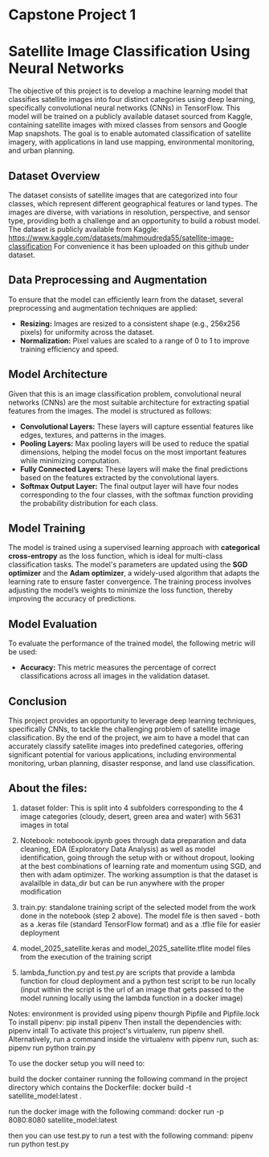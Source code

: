 # Capstone Project 1

# Satellite Image Classification Using Neural Networks

The objective of this project is to develop a machine learning model that classifies satellite images into four distinct categories using deep learning, specifically convolutional neural networks (CNNs) in TensorFlow. This model will be trained on a publicly available dataset sourced from Kaggle, containing satellite images with mixed classes from sensors and Google Map snapshots. The goal is to enable automated classification of satellite imagery, with applications in land use mapping, environmental monitoring, and urban planning.

## Dataset Overview
The dataset consists of satellite images that are categorized into four classes, which represent different geographical features or land types. The images are diverse, with variations in resolution, perspective, and sensor type, providing both a challenge and an opportunity to build a robust model. The dataset is publicly available from Kaggle:
https://www.kaggle.com/datasets/mahmoudreda55/satellite-image-classification
For convenience it has been uploaded on this github under dataset.

## Data Preprocessing and Augmentation
To ensure that the model can efficiently learn from the dataset, several preprocessing and augmentation techniques are applied:
- **Resizing:** Images are resized to a consistent shape (e.g., 256x256 pixels) for uniformity across the dataset.
- **Normalization:** Pixel values are scaled to a range of 0 to 1 to improve training efficiency and speed.

## Model Architecture
Given that this is an image classification problem, convolutional neural networks (CNNs) are the most suitable architecture for extracting spatial features from the images. The model is structured as follows:
- **Convolutional Layers:** These layers will capture essential features like edges, textures, and patterns in the images.
- **Pooling Layers:** Max pooling layers will be used to reduce the spatial dimensions, helping the model focus on the most important features while minimizing computation.
- **Fully Connected Layers:** These layers will make the final predictions based on the features extracted by the convolutional layers.
- **Softmax Output Layer:** The final output layer will have four nodes corresponding to the four classes, with the softmax function providing the probability distribution for each class.

## Model Training
The model is trained using a supervised learning approach with **categorical cross-entropy** as the loss function, which is ideal for multi-class classification tasks. The model's parameters are updated using the **SGD optimizer** and the **Adam optimizer**, a widely-used algorithm that adapts the learning rate to ensure faster convergence. The training process involves adjusting the model’s weights to minimize the loss function, thereby improving the accuracy of predictions.

## Model Evaluation
To evaluate the performance of the trained model, the following metric will be used:
- **Accuracy:** This metric measures the percentage of correct classifications across all images in the validation dataset.

## Conclusion
This project provides an opportunity to leverage deep learning techniques, specifically CNNs, to tackle the challenging problem of satellite image classification. By the end of the project, we aim to have a model that can accurately classify satellite images into predefined categories, offering significant potential for various applications, including environmental monitoring, urban planning, disaster response, and land use classification.



## About the files:

1. dataset folder:
This is split into 4 subfolders corresponding to the 4 image categories (cloudy, desert, green area and water) with 5631 images in total

2. Notebook: noteboook.ipynb goes through data preparation and data cleaning, EDA (Exploratory Data Analysis) as well as model identification, going through the setup with or without dropout, looking at the best combinations of learning rate and momentum using SGD, and then with adam optimizer. The working assumption is that the dataset is avalailble in data_dir but can be run anywhere with the proper modification

3. train.py: standalone training script of the selected model from the work done in the notebook (step 2 above). The model file is then saved - both as a .keras file (standard TensorFlow format) and as a .tflie file for easier deployment

4. model_2025_satellite.keras and model_2025_satellite.tflite model files from the execution of the training script

5. lambda_function.py and test.py are scripts that provide a lambda function for cloud deployment and a python test script to be run locally (input within the script is the url of an image that gets passed to the model running locally using the lambda function in a docker image)

Notes: environment is provided using pipenv thourgh Pipfile and Pipfile.lock
To install pipenv: pip install pipenv
Then install the dependencies with: pipenv intall
To activate this project's virtualenv, run pipenv shell.
Alternatively, run a command inside the virtualenv with pipenv run, such as: pipenv run python train.py

To use the docker setup you will need to:

build the docker container running the following command in the project directory which contains the Dockerfile:
docker build -t satellite_model:latest .

run the docker image with the following command:
docker run -p 8080:8080 satellite_model:latest

then you can use test.py to run a test with the following command: pipenv run python test.py